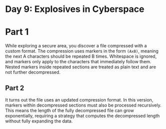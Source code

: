 # Day 9: Explosives in Cyberspace

# Part 1 

While exploring a secure area, you discover a file compressed with a custom format. The compression uses markers in the form `(AxB)`, meaning the next A characters should be repeated B times. Whitespace is ignored, and markers only apply to the characters that immediately follow them. Nested markers inside repeated sections are treated as plain text and are not further decompressed.

## Part 2

It turns out the file uses an updated compression format. In this version, markers within decompressed sections must also be processed recursively. This means the length of the fully decompressed file can grow exponentially, requiring a strategy that computes the decompressed length without fully expanding the data.
